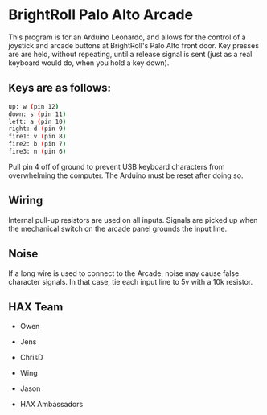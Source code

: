 BrightRoll Palo Alto Arcade
=========

This program is for an Arduino Leonardo, and allows for the control of a joystick and arcade buttons at BrightRoll's Palo Alto front door.  Key presses are are held, without repeating, until a release signal is sent (just as a real keyboard would do, when you hold a key down).

## Keys are as follows:

```bash
up: w (pin 12)
down: s (pin 11)
left: a (pin 10)
right: d (pin 9)
fire1: v (pin 8)
fire2: b (pin 7)
fire3: n (pin 6)
```

Pull pin 4 off of ground to prevent USB keyboard characters from overwhelming the computer. The Arduino must be reset after doing so.

## Wiring

Internal pull-up resistors are used on all inputs.  Signals are picked up when the mechanical switch on the arcade panel grounds the input line.

## Noise

If a long wire is used to connect to the Arcade, noise may cause false character signals.  In that case, tie each input line to 5v with a 10k resistor.

## HAX Team

* Owen
* Jens
* ChrisD
* Wing
* Jason

* HAX Ambassadors
